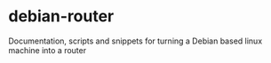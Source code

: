 # debian-router
Documentation, scripts and snippets for turning a Debian based linux machine into a router

